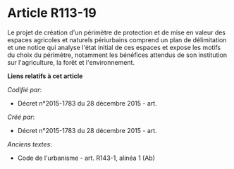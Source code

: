 # Article R113-19

Le projet de création d'un périmètre de protection et de mise en valeur des espaces agricoles et naturels périurbains
comprend un plan de délimitation et une notice qui analyse l'état initial de ces espaces et expose les motifs du choix du
périmètre, notamment les bénéfices attendus de son institution sur l'agriculture, la forêt et l'environnement.

**Liens relatifs à cet article**

_Codifié par_:

  - Décret n°2015-1783 du 28 décembre 2015 - art.

_Créé par_:

  - Décret n°2015-1783 du 28 décembre 2015 - art.

_Anciens textes_:

  - Code de l'urbanisme - art. R143-1, alinéa 1 (Ab)
